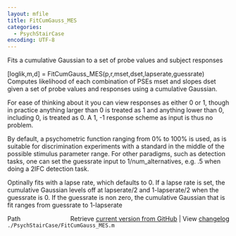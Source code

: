 ```yaml
---
layout: mfile
title: FitCumGauss_MES
categories:
  - PsychStairCase
encoding: UTF-8
---
```


Fits a cumulative Gaussian to a set of probe values and subject responses

\[loglik,m,d\] = FitCumGauss\_MES\(p,r,mset,dset,lapserate,guessrate\)
Computes likelihood of each combination of PSEs mset and slopes dset
given a set of probe values and responses using a cumulative Gaussian.

For ease of thinking about it you can view responses as either 0 or 1,
though in practice anything larger than 0 is treated as 1 and anything
lower than 0, including 0, is treated as 0. A 1, -1 response scheme as
input is thus no problem.

By default, a psychometric function ranging from 0% to 100% is used, as
is suitable for discrimination experiments with a standard in the middle
of the possible stimulus parameter range. For other paradigms, such as
detection tasks, one can set the guessrate input to 1/num\_alternatives,
e.g. .5 when doing a 2IFC detection task.

Optinally fits with a lapse rate, which defaults to 0. If a lapse rate is
set, the cumulative Gaussian levels off at lapserate/2 and 1-lapserate/2
when the guessrate is 0. If the guessrate is non zero, the cumulative
Gaussian that is fit ranges from guessrate to 1-lapserate


<div class="code_header" style="text-align:right;">
  <span style="float:left;">Path&nbsp;&nbsp;</span> <span class="counter">Retrieve <a href=
  "https://raw.github.com/Psychtoolbox-3/Psychtoolbox-3/beta/./PsychStairCase/FitCumGauss_MES.m">current version from GitHub</a> | View <a href=
  "https://github.com/Psychtoolbox-3/Psychtoolbox-3/commits/beta/./PsychStairCase/FitCumGauss_MES.m">changelog</a></span>
</div>
<div class="code">
  <code>./PsychStairCase/FitCumGauss_MES.m</code>
</div>
